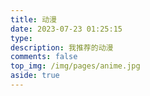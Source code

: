 ```yaml
---
title: 动漫
date: 2023-07-23 01:25:15
type:
description: 我推荐的动漫
comments: false
top_img: /img/pages/anime.jpg
aside: true
---
```

